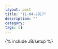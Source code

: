 ```yaml
---
layout: post
title: "11-04-2017"
description: ""
category: 
tags: []
---
```

{% include JB/setup %}
